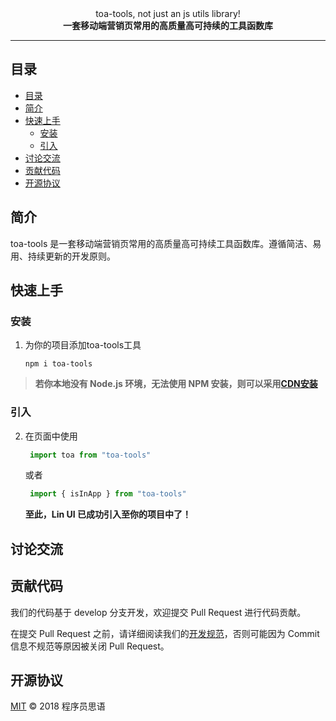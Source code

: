 <div align="center">
    <span>toa-tools, not just an js utils library!</span><br/>
    <strong>一套移动端营销页常用的高质量高可持续的工具函数库</strong>
</div>

---

## 目录

- [目录](#目录)
- [简介](#简介)
- [快速上手](#快速上手)
  - [安装](#安装)
  - [引入](#引入)
- [讨论交流](#讨论交流)
- [贡献代码](#贡献代码)
- [开源协议](#开源协议)



## 简介

toa-tools 是一套移动端营销页常用的高质量高可持续工具函数库。遵循简洁、易用、持续更新的开发原则。


## 快速上手



### 安装
1. 为你的项目添加toa-tools工具

   ```
   npm i toa-tools
   ```

> **若你本地没有 Node.js 环境，无法使用 NPM 安装，则可以采用[CDN安装](https://github.com/codeluosiyu/toa-tools/build/index.js)**
### 引入

2. 在页面中使用
   ```js
    import toa from "toa-tools"
   ```
   或者
   ```js
    import { isInApp } from "toa-tools"
   ```
   **至此，Lin UI 已成功引入至你的项目中了！**

## 讨论交流


## 贡献代码

我们的代码基于 develop 分支开发，欢迎提交 Pull Request 进行代码贡献。

在提交 Pull Request 之前，请详细阅读我们的[开发规范](https://github.com/codeluosiyu/toa-tools/wiki)，否则可能因为 Commit 信息不规范等原因被关闭 Pull Request。



## 开源协议

[MIT](LICENSE) © 2018  程序员思语

